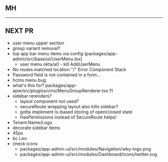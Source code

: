 ## MH
---------------

## NEXT PR
- user menu upper section
- group variant removal?
- top app bar menu items via config (packages/app-admin/src/base/ui/UserMenu.tsx)
  - user menu okta/a0 - kill AddUserMenu
- No routes matched location "/" Error Component Stack
- Password field is not contained in a form...
- hcms menu bug
- what's this for? packages/app-apw/src/plugins/cms/MenuGroupRenderer.tsx:11
- sidebar rerenders?
  - layout component not used?
  - secureRoute wrapping layout also kills sidebar?
  - gotta implement ls-based storing of open/closed state
  - HasPermissions instead of SecureRoute helps!
- Tenant.Name/Logo
- decorate sidebar items
- 45px
- bc Leo
- check icons
  - packages/app-admin-ui/src/modules/Navigation/wby-logo.png
  - packages/app-admin-ui/src/modules/Dashboard/icons/twitter.svg